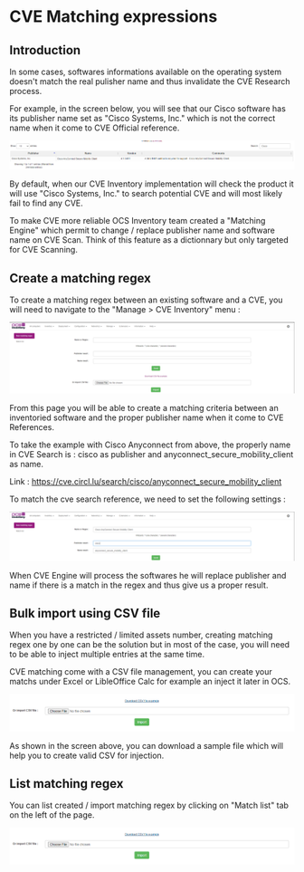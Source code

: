 # CVE Matching expressions

## Introduction 

In some cases, softwares informations available on the operating system doesn't match the real pulisher name and thus invalidate the CVE Research process.

For example, in the screen below, you will see that our Cisco software has its publisher name set as "Cisco Systems, Inc." which is not the correct name when it come to CVE Official reference.

![cve-search publisher mistmatch](../../img/server/reports/cvesearch_publisher_mismatch.png)

By default, when our CVE Inventory implementation will check the product it will use "Cisco Systems, Inc." to search potential CVE and will most likely fail to find any CVE.

To make CVE more reliable OCS Inventory team created a "Matching Engine" which permit to change / replace publisher name and software name on CVE Scan.
Think of this feature as a dictionnary but only targeted for CVE Scanning.

## Create a matching regex

To create a matching regex between an existing software and a CVE, you will need to navigate to the "Manage > CVE Inventory" menu :

![cve-search matching regex page](../../img/server/reports/cvesearch_match_regex_page.png)

From this page you will be able to create a matching criteria between an inventoried software and the proper publisher name when it come to CVE References.

To take the example with Cisco Anyconnect from above, the properly name in CVE Search is : cisco as publisher and anyconnect_secure_mobility_client as name.

Link : https://cve.circl.lu/search/cisco/anyconnect_secure_mobility_client

To match the cve search reference, we need to set the following settings :

![cve-search match criteria](../../img/server/reports/cvesearch_match_criterias.png)

When CVE Engine will process the softwares he will replace publisher and name if there is a match in the regex and thus give us a proper result.

## Bulk import using CSV file

When you have a restricted / limited assets number, creating matching regex one by one can be the solution but in most of the case, you will need to be able to inject multiple entries at the same time.

CVE matching come with a CSV file management, you can create your matchs under Excel or LibleOffice Calc for example an inject it later in OCS.

![cve-search csv import](../../img/server/reports/cvesearch_csv_import.png)

As shown in the screen above, you can download a sample file which will help you to create valid CSV for injection.

## List matching regex

You can list created / import matching regex by clicking on "Match list" tab on the left of the page.

![cve-search match list](../../img/server/reports/cvesearch_csv_import.png)
